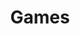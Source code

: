 ---
layout: folio
img: "/assets/imgs/games-folio.svg"
imgAlt: "A doodle of Rina tossing a game controller and rage quitting."
title: "Games"
blurb: "I love games, &amp; sometimes I make them! Usually they are learning games, because I have a strong love of edutainment media; but any chance to make fun is welcome in my domain."
exemplarTitle: "games I made"
permalink: "/games/"
slug: "games"
---
